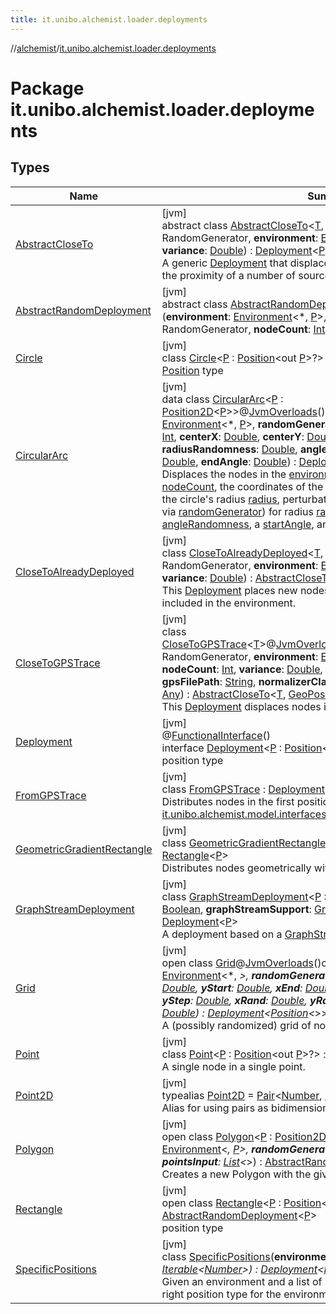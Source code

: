 ```yaml
---
title: it.unibo.alchemist.loader.deployments
---
```

//[alchemist](../../index.html)/[it.unibo.alchemist.loader.deployments](index.html)



# Package it.unibo.alchemist.loader.deployments



## Types


| Name | Summary |
|---|---|
| [AbstractCloseTo](-abstract-close-to/index.html) | [jvm]<br>abstract class [AbstractCloseTo](-abstract-close-to/index.html)<[T](-abstract-close-to/index.html), [P](-abstract-close-to/index.html) : [Position](../it.unibo.alchemist.model.interfaces/-position/index.html)<[P](-abstract-close-to/index.html)>>(**randomGenerator**: RandomGenerator, **environment**: [Environment](../it.unibo.alchemist.model.interfaces/-environment/index.html)<[T](-abstract-close-to/index.html), [P](-abstract-close-to/index.html)>, **nodeCount**: [Int](https://kotlinlang.org/api/latest/jvm/stdlib/kotlin/-int/index.html), **variance**: [Double](https://kotlinlang.org/api/latest/jvm/stdlib/kotlin/-double/index.html)) : [Deployment](-deployment/index.html)<[P](-abstract-close-to/index.html)> <br>A generic [Deployment](-deployment/index.html) that displaces a certain nodeCount of nodes in the proximity of a number of sources. |
| [AbstractRandomDeployment](-abstract-random-deployment/index.html) | [jvm]<br>abstract class [AbstractRandomDeployment](-abstract-random-deployment/index.html)<[P](-abstract-random-deployment/index.html) : [Position](../it.unibo.alchemist.model.interfaces/-position/index.html)<out [P](-abstract-random-deployment/index.html)>>(**environment**: [Environment](../it.unibo.alchemist.model.interfaces/-environment/index.html)<*, [P](-abstract-random-deployment/index.html)>, **randomGenerator**: RandomGenerator, **nodeCount**: [Int](https://kotlinlang.org/api/latest/jvm/stdlib/kotlin/-int/index.html)) : [Deployment](-deployment/index.html)<[P](-abstract-random-deployment/index.html)> |
| [Circle](-circle/index.html) | [jvm]<br>class [Circle](-circle/index.html)<[P](-circle/index.html) : [Position](../it.unibo.alchemist.model.interfaces/-position/index.html)<out [P](-circle/index.html)>?> : [AbstractRandomDeployment](-abstract-random-deployment/index.html)<[P](-circle/index.html)> <br>[Position](../it.unibo.alchemist.model.interfaces/-position/index.html) type |
| [CircularArc](-circular-arc/index.html) | [jvm]<br>data class [CircularArc](-circular-arc/index.html)<[P](-circular-arc/index.html) : [Position2D](../it.unibo.alchemist.model.interfaces/-position2-d/index.html)<[P](-circular-arc/index.html)>>@[JvmOverloads](https://kotlinlang.org/api/latest/jvm/stdlib/kotlin.jvm/-jvm-overloads/index.html)()constructor(**environment**: [Environment](../it.unibo.alchemist.model.interfaces/-environment/index.html)<*, [P](-circular-arc/index.html)>, **randomGenerator**: RandomGenerator, **nodeCount**: [Int](https://kotlinlang.org/api/latest/jvm/stdlib/kotlin/-int/index.html), **centerX**: [Double](https://kotlinlang.org/api/latest/jvm/stdlib/kotlin/-double/index.html), **centerY**: [Double](https://kotlinlang.org/api/latest/jvm/stdlib/kotlin/-double/index.html), **radius**: [Double](https://kotlinlang.org/api/latest/jvm/stdlib/kotlin/-double/index.html), **radiusRandomness**: [Double](https://kotlinlang.org/api/latest/jvm/stdlib/kotlin/-double/index.html), **angleRandomness**: [Double](https://kotlinlang.org/api/latest/jvm/stdlib/kotlin/-double/index.html), **startAngle**: [Double](https://kotlinlang.org/api/latest/jvm/stdlib/kotlin/-double/index.html), **endAngle**: [Double](https://kotlinlang.org/api/latest/jvm/stdlib/kotlin/-double/index.html)) : [Deployment](-deployment/index.html)<[P](-circular-arc/index.html)> <br>Displaces the nodes in the [environment](-circular-arc/environment.html) in a circular arc, given a [nodeCount](-circular-arc/node-count.html), the coordinates of the circle's center [centerX](-circular-arc/center-x.html) and [centerY](-circular-arc/center-y.html), the circle's radius [radius](-circular-arc/radius.html), perturbation randomness (uniform, generated via [randomGenerator](-circular-arc/random-generator.html)) for radius [radiusRandomness](-circular-arc/radius-randomness.html) and for angle [angleRandomness](-circular-arc/angle-randomness.html), a [startAngle](-circular-arc/start-angle.html), and an [endAngle](-circular-arc/end-angle.html). |
| [CloseToAlreadyDeployed](-close-to-already-deployed/index.html) | [jvm]<br>class [CloseToAlreadyDeployed](-close-to-already-deployed/index.html)<[T](-close-to-already-deployed/index.html), [P](-close-to-already-deployed/index.html) : [Position](../it.unibo.alchemist.model.interfaces/-position/index.html)<[P](-close-to-already-deployed/index.html)>>(**randomGenerator**: RandomGenerator, **environment**: [Environment](../it.unibo.alchemist.model.interfaces/-environment/index.html)<[T](-close-to-already-deployed/index.html), [P](-close-to-already-deployed/index.html)>, **nodeCount**: [Int](https://kotlinlang.org/api/latest/jvm/stdlib/kotlin/-int/index.html), **variance**: [Double](https://kotlinlang.org/api/latest/jvm/stdlib/kotlin/-double/index.html)) : [AbstractCloseTo](-abstract-close-to/index.html)<[T](-close-to-already-deployed/index.html), [P](-close-to-already-deployed/index.html)> <br>This [Deployment](-deployment/index.html) places new nodes in the proximity of those already included in the environment. |
| [CloseToGPSTrace](-close-to-g-p-s-trace/index.html) | [jvm]<br>class [CloseToGPSTrace](-close-to-g-p-s-trace/index.html)<[T](-close-to-g-p-s-trace/index.html)>@[JvmOverloads](https://kotlinlang.org/api/latest/jvm/stdlib/kotlin.jvm/-jvm-overloads/index.html)()constructor(**randomGenerator**: RandomGenerator, **environment**: [Environment](../it.unibo.alchemist.model.interfaces/-environment/index.html)<[T](-close-to-g-p-s-trace/index.html), [GeoPosition](../it.unibo.alchemist.model.interfaces/-geo-position/index.html)>, **nodeCount**: [Int](https://kotlinlang.org/api/latest/jvm/stdlib/kotlin/-int/index.html), **variance**: [Double](https://kotlinlang.org/api/latest/jvm/stdlib/kotlin/-double/index.html), **from**: [Time](../it.unibo.alchemist.model.interfaces/-time/index.html), **interval**: [Time](../it.unibo.alchemist.model.interfaces/-time/index.html), **to**: [Time](../it.unibo.alchemist.model.interfaces/-time/index.html), **gpsFilePath**: [String](https://kotlinlang.org/api/latest/jvm/stdlib/kotlin/-string/index.html), **normalizerClass**: [String](https://kotlinlang.org/api/latest/jvm/stdlib/kotlin/-string/index.html), **normalizerArguments**: [Any](https://kotlinlang.org/api/latest/jvm/stdlib/kotlin/-any/index.html)) : [AbstractCloseTo](-abstract-close-to/index.html)<[T](-close-to-g-p-s-trace/index.html), [GeoPosition](../it.unibo.alchemist.model.interfaces/-geo-position/index.html)> <br>This [Deployment](-deployment/index.html) displaces nodes in the proximity of a GPS trace. |
| [Deployment](-deployment/index.html) | [jvm]<br>@[FunctionalInterface](https://docs.oracle.com/javase/8/docs/api/java/lang/FunctionalInterface.html)()<br>interface [Deployment](-deployment/index.html)<[P](-deployment/index.html) : [Position](../it.unibo.alchemist.model.interfaces/-position/index.html)<out [P](-circle/index.html)>?> : [Iterable](https://docs.oracle.com/javase/8/docs/api/java/lang/Iterable.html)<[P](-circle/index.html)> <br>position type |
| [FromGPSTrace](-from-g-p-s-trace/index.html) | [jvm]<br>class [FromGPSTrace](-from-g-p-s-trace/index.html) : [Deployment](-deployment/index.html)<br>Distributes nodes in the first positions of [it.unibo.alchemist.model.interfaces.GPSTrace](../it.unibo.alchemist.model.interfaces/-g-p-s-trace/index.html). |
| [GeometricGradientRectangle](-geometric-gradient-rectangle/index.html) | [jvm]<br>class [GeometricGradientRectangle](-geometric-gradient-rectangle/index.html)<[P](-geometric-gradient-rectangle/index.html) : [Position](../it.unibo.alchemist.model.interfaces/-position/index.html)<out [P](-circle/index.html)>?> : [Rectangle](-rectangle/index.html)<[P](-circle/index.html)> <br>Distributes nodes geometrically within a rectangular shape. |
| [GraphStreamDeployment](-graph-stream-deployment/index.html) | [jvm]<br>class [GraphStreamDeployment](-graph-stream-deployment/index.html)<[P](-graph-stream-deployment/index.html) : [Position](../it.unibo.alchemist.model.interfaces/-position/index.html)<[P](-graph-stream-deployment/index.html)>>(**createLinks**: [Boolean](https://kotlinlang.org/api/latest/jvm/stdlib/kotlin/-boolean/index.html), **graphStreamSupport**: [GraphStreamSupport](../it.unibo.alchemist.loader/-graph-stream-support/index.html)<*, [P](-graph-stream-deployment/index.html)>) : [Deployment](-deployment/index.html)<[P](-graph-stream-deployment/index.html)> <br>A deployment based on a [GraphStream](https://graphstream-project.org/) graph. |
| [Grid](-grid/index.html) | [jvm]<br>open class [Grid](-grid/index.html)@[JvmOverloads](https://kotlinlang.org/api/latest/jvm/stdlib/kotlin.jvm/-jvm-overloads/index.html)()constructor(**environment**: [Environment](../it.unibo.alchemist.model.interfaces/-environment/index.html)<*, *>, **randomGenerator**: RandomGenerator, **xStart**: [Double](https://kotlinlang.org/api/latest/jvm/stdlib/kotlin/-double/index.html), **yStart**: [Double](https://kotlinlang.org/api/latest/jvm/stdlib/kotlin/-double/index.html), **xEnd**: [Double](https://kotlinlang.org/api/latest/jvm/stdlib/kotlin/-double/index.html), **yEnd**: [Double](https://kotlinlang.org/api/latest/jvm/stdlib/kotlin/-double/index.html), **xStep**: [Double](https://kotlinlang.org/api/latest/jvm/stdlib/kotlin/-double/index.html), **yStep**: [Double](https://kotlinlang.org/api/latest/jvm/stdlib/kotlin/-double/index.html), **xRand**: [Double](https://kotlinlang.org/api/latest/jvm/stdlib/kotlin/-double/index.html), **yRand**: [Double](https://kotlinlang.org/api/latest/jvm/stdlib/kotlin/-double/index.html), **xShift**: [Double](https://kotlinlang.org/api/latest/jvm/stdlib/kotlin/-double/index.html), **yShift**: [Double](https://kotlinlang.org/api/latest/jvm/stdlib/kotlin/-double/index.html)) : [Deployment](-deployment/index.html)<[Position](../it.unibo.alchemist.model.interfaces/-position/index.html)<*>> <br>A (possibly randomized) grid of nodes. |
| [Point](-point/index.html) | [jvm]<br>class [Point](-point/index.html)<[P](-point/index.html) : [Position](../it.unibo.alchemist.model.interfaces/-position/index.html)<out [P](-circle/index.html)>?> : [Deployment](-deployment/index.html)<[P](-circle/index.html)> <br>A single node in a single point. |
| [Point2D](index.html#-825277125%2FClasslikes%2F-134779887) | [jvm]<br>typealias [Point2D](index.html#-825277125%2FClasslikes%2F-134779887) = [Pair](https://kotlinlang.org/api/latest/jvm/stdlib/kotlin/-pair/index.html)<[Number](https://kotlinlang.org/api/latest/jvm/stdlib/kotlin/-number/index.html), [Number](https://kotlinlang.org/api/latest/jvm/stdlib/kotlin/-number/index.html)><br>Alias for using pairs as bidimensional points. |
| [Polygon](-polygon/index.html) | [jvm]<br>open class [Polygon](-polygon/index.html)<[P](-polygon/index.html) : [Position2D](../it.unibo.alchemist.model.interfaces/-position2-d/index.html)<out [P](-polygon/index.html)>>(**environment**: [Environment](../it.unibo.alchemist.model.interfaces/-environment/index.html)<*, [P](-polygon/index.html)>, **randomGenerator**: RandomGenerator, **nodes**: [Int](https://kotlinlang.org/api/latest/jvm/stdlib/kotlin/-int/index.html), **pointsInput**: [List](https://kotlinlang.org/api/latest/jvm/stdlib/kotlin.collections/-list/index.html)<*>) : [AbstractRandomDeployment](-abstract-random-deployment/index.html)<[P](-polygon/index.html)> <br>Creates a new Polygon with the given points. |
| [Rectangle](-rectangle/index.html) | [jvm]<br>open class [Rectangle](-rectangle/index.html)<[P](-rectangle/index.html) : [Position](../it.unibo.alchemist.model.interfaces/-position/index.html)<out [P](-circle/index.html)>?> : [AbstractRandomDeployment](-abstract-random-deployment/index.html)<[P](-circle/index.html)> <br>position type |
| [SpecificPositions](-specific-positions/index.html) | [jvm]<br>class [SpecificPositions](-specific-positions/index.html)(**environment**: [Environment](../it.unibo.alchemist.model.interfaces/-environment/index.html)<*, *>, **positions**: [Iterable](https://kotlinlang.org/api/latest/jvm/stdlib/kotlin.collections/-iterable/index.html)<[Number](https://kotlinlang.org/api/latest/jvm/stdlib/kotlin/-number/index.html)>) : [Deployment](-deployment/index.html)<[Position](../it.unibo.alchemist.model.interfaces/-position/index.html)<*>> <br>Given an environment and a list of list of numbers, it creates a list of the right position type for the environment. |

